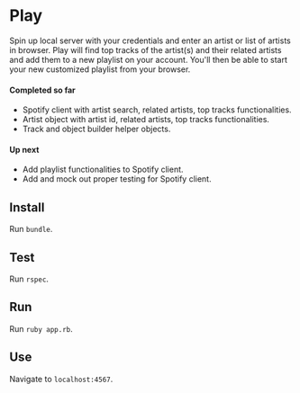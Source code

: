 # Play

Spin up local server with your credentials and enter an artist or list of
artists in browser. Play will find top tracks of the artist(s) and their
related artists and add them to a new playlist on your account. You'll then
be able to start your new customized playlist from your browser.

#### Completed so far
* Spotify client with artist search, related artists, top tracks functionalities.
* Artist object with artist id, related artists, top tracks functionalities.
* Track and object builder helper objects.

#### Up next
* Add playlist functionalities to Spotify client.
* Add and mock out proper testing for Spotify client.

## Install

Run `bundle`.

## Test

Run `rspec`.

## Run

Run `ruby app.rb`.

## Use

Navigate to `localhost:4567`.

